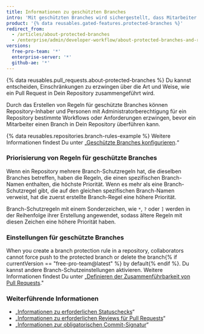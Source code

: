 ```yaml
---
title: Informationen zu geschützten Branches
intro: 'Mit geschützten Branches wird sichergestellt, dass Mitarbeiter auf Deinem Repository keine unwiderruflichen Änderungen an Branches vornehmen. Durch die Aktivierung geschützter Branches kannst Du außerdem weitere optionale Prüfungen und Anforderungen aktivieren, beispielsweise erforderliche Statuschecks und erforderliche Reviews.'
product: '{% data reusables.gated-features.protected-branches %}'
redirect_from:
  - /articles/about-protected-branches
  - /enterprise/admin/developer-workflow/about-protected-branches-and-required-status-checks
versions:
  free-pro-team: '*'
  enterprise-server: '*'
  github-ae: '*'
---
```


{% data reusables.pull_requests.about-protected-branches %} Du kannst entscheiden, Einschränkungen zu erzwingen über die Art und Weise, wie ein Pull Request in Dein Repository zusammengeführt wird.

Durch das Erstellen von Regeln für geschützte Branches können Repository-Inhaber und Personen mit Administratorberechtigung für ein Repository bestimmte Workflows oder Anforderungen erzwingen, bevor ein Mitarbeiter einen Branch in Dein Repository überführen kann.

{% data reusables.repositories.branch-rules-example %} Weitere Informationen findest Du unter „[Geschützte Branches konfigurieren](/articles/configuring-protected-branches/).“

### Priorisierung von Regeln für geschützte Branches

Wenn ein Repository mehrere Branch-Schutzregeln hat, die dieselben Branches betreffen, haben die Regeln, die einen spezifischen Branch-Namen enthalten, die höchste Priorität. Wenn es mehr als eine Branch-Schutzregel gibt, die auf den gleichen spezifischen Branch-Namen verweist, hat die zuerst erstellte Branch-Regel eine höhere Priorität.

Branch-Schutzregeln mit einem Sonderzeichen, wie `*`, `?` oder `]` werden in der Reihenfolge ihrer Erstellung angewendet, sodass ältere Regeln mit diesen Zeichen eine höhere Priorität haben.

### Einstellungen für geschützte Branches

When you create a branch protection rule in a repository, collaborators cannot force push to the protected branch or delete the branch{% if currentVersion == "free-pro-team@latest" %} by default{% endif %}. Du kannst andere Branch-Schutzeinstellungen aktivieren. Weitere Informationen findest Du unter „[Definieren der Zusammenführbarkeit von Pull Requests](/github/administering-a-repository/defining-the-mergeability-of-pull-requests)."

### Weiterführende Informationen

- „[Informationen zu erforderlichen Statuschecks](/articles/about-required-status-checks)“
- „[Informationen zu erforderlichen Reviews für Pull Requests](/articles/about-required-reviews-for-pull-requests)“
- „[Informationen zur obligatorischen Commit-Signatur](/articles/about-required-commit-signing)“
